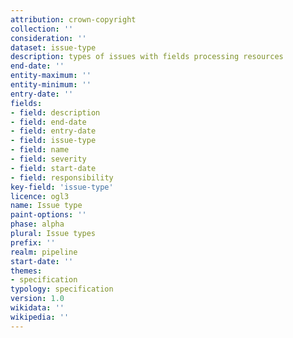 ```yaml
---
attribution: crown-copyright
collection: ''
consideration: ''
dataset: issue-type
description: types of issues with fields processing resources
end-date: ''
entity-maximum: ''
entity-minimum: ''
entry-date: ''
fields:
- field: description
- field: end-date
- field: entry-date
- field: issue-type
- field: name
- field: severity
- field: start-date
- field: responsibility
key-field: 'issue-type'
licence: ogl3
name: Issue type
paint-options: ''
phase: alpha
plural: Issue types
prefix: ''
realm: pipeline
start-date: ''
themes:
- specification
typology: specification
version: 1.0
wikidata: ''
wikipedia: ''
---
```


